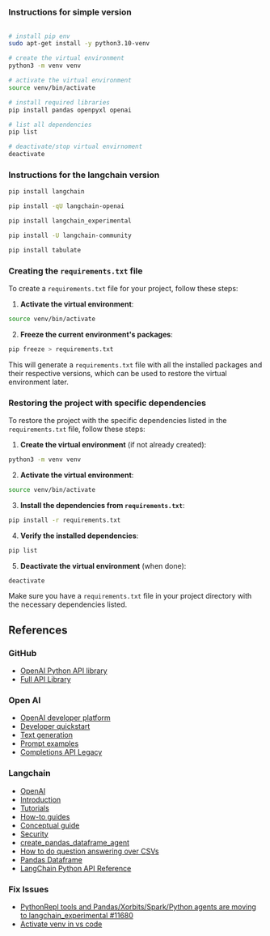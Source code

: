 #

##

### Instructions for simple version
```bash

# install pip env
sudo apt-get install -y python3.10-venv

# create the virtual environment
python3 -m venv venv

# activate the virtual environment
source venv/bin/activate

# install required libraries
pip install pandas openpyxl openai

# list all dependencies
pip list

# deactivate/stop virtual envirnoment
deactivate
```

### Instructions for the langchain version
```bash
pip install langchain

pip install -qU langchain-openai

pip install langchain_experimental

pip install -U langchain-community

pip install tabulate
```

### Creating the `requirements.txt` file

To create a `requirements.txt` file for your project, follow these steps:

1. **Activate the virtual environment**:
```bash
source venv/bin/activate
```

2. **Freeze the current environment's packages**:
```bash
pip freeze > requirements.txt
```

This will generate a `requirements.txt` file with all the installed packages and their respective versions, which can be used to restore the virtual environment later.



### Restoring the project with specific dependencies

To restore the project with the specific dependencies listed in the `requirements.txt` file, follow these steps:

1. **Create the virtual environment** (if not already created):
```bash
python3 -m venv venv
```

2. **Activate the virtual environment**:
```bash
source venv/bin/activate
```

3. **Install the dependencies from `requirements.txt`**:
```bash
pip install -r requirements.txt
```

4. **Verify the installed dependencies**:
```bash
pip list
```

5. **Deactivate the virtual environment** (when done):
```bash
deactivate
```

Make sure you have a `requirements.txt` file in your project directory with the necessary dependencies listed.


## References

### GitHub
- [OpenAI Python API library](https://github.com/openai/openai-python)
- [Full API Library](https://github.com/openai/openai-python/blob/main/api.md)

### Open AI
- [OpenAI developer platform](https://platform.openai.com/docs/overview)
- [Developer quickstart](https://platform.openai.com/docs/quickstart?language-preference=python)
- [Text generation](https://platform.openai.com/docs/guides/text-generation)
- [Prompt examples](https://platform.openai.com/docs/examples)
- [Completions API Legacy](https://platform.openai.com/docs/guides/completions#chat-completions-vs-completions)


### Langchain
- [OpenAI](https://python.langchain.com/docs/integrations/llms/openai/)
- [Introduction](https://python.langchain.com/docs/introduction/)
- [Tutorials](https://python.langchain.com/v0.2/docs/tutorials/)
- [How-to guides](https://python.langchain.com/v0.2/docs/how_to/)
- [Conceptual guide](https://python.langchain.com/v0.2/docs/concepts/)
- [Security](https://python.langchain.com/docs/security/)
- [create_pandas_dataframe_agent](https://python.langchain.com/v0.2/api_reference/experimental/agents/langchain_experimental.agents.agent_toolkits.pandas.base.create_pandas_dataframe_agent.html)
- [How to do question answering over CSVs](https://python.langchain.com/v0.2/docs/how_to/sql_csv/)
- [Pandas Dataframe](https://python.langchain.com/v0.2/docs/integrations/tools/pandas/)
- [LangChain Python API Reference](https://python.langchain.com/api_reference/)


### Fix Issues
- [PythonRepl tools and Pandas/Xorbits/Spark/Python agents are moving to langchain_experimental #11680](https://github.com/langchain-ai/langchain/discussions/11680for)
- [Activate venv in vs code](https://stackoverflow.com/questions/69459896/activate-venv-in-vs-code)